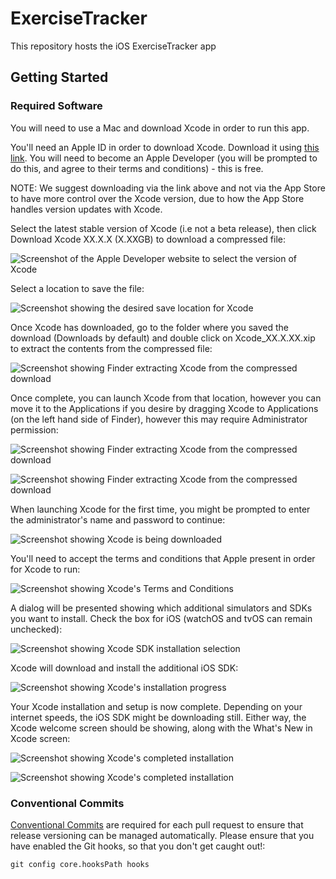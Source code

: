 # ExerciseTracker

This repository hosts the iOS ExerciseTracker app

## Getting Started

### Required Software

You will need to use a Mac and download Xcode in order to run this app.

You'll need an Apple ID in order to download Xcode. Download it using [this link](https://developer.apple.com/download/applications). You will need to become an Apple Developer (you will be prompted to do this, and agree to their terms and conditions) - this is free.

NOTE: We suggest downloading via the link above and not via the App Store to have more control over the Xcode version, due to how the App Store handles version updates with Xcode.

Select the latest stable version of Xcode (i.e not a beta release), then click Download Xcode XX.X.X (X.XXGB) to download a compressed file:

![Screenshot of the Apple Developer website to select the version of Xcode](docs/assets/xcode-website-selection.png)

Select a location to save the file:

![Screenshot showing the desired save location for Xcode](docs/assets/download-xcode.png)

Once Xcode has downloaded, go to the folder where you saved the download (Downloads by default) and double click on Xcode_XX.X.XX.xip to extract the contents from the compressed file:

![Screenshot showing Finder extracting Xcode from the compressed download](docs/assets/xcode-extraction.png)

Once complete, you can launch Xcode from that location, however you can move it to the Applications if you desire by dragging Xcode to Applications (on the left hand side of Finder), however this may require Administrator permission:

![Screenshot showing Finder extracting Xcode from the compressed download](docs/assets/finder-admin-permissions.png)

![Screenshot showing Finder extracting Xcode from the compressed download](docs/assets/xcode-in-applications.png)

When launching Xcode for the first time, you might be prompted to enter the administrator's name and password to continue:

![Screenshot showing Xcode is being downloaded](docs/assets/xcode-admin.png)

You'll need to accept the terms and conditions that Apple present in order for Xcode to run:

![Screenshot showing Xcode's Terms and Conditions](docs/assets/xcode-terms.png)

A dialog will be presented showing which additional simulators and SDKs you want to install. Check the box for iOS (watchOS and tvOS can remain unchecked):

![Screenshot showing Xcode SDK installation selection](docs/assets/xcode-install-sdk.png)

Xcode will download and install the additional iOS SDK:

![Screenshot showing Xcode's installation progress](docs/assets/xcode-installing.png)

Your Xcode installation and setup is now complete. Depending on your internet speeds, the iOS SDK might be downloading still. Either way, the Xcode welcome screen should be showing, along with the What's New in Xcode screen:

![Screenshot showing Xcode's completed installation](docs/assets/xcode-open-project.png)

![Screenshot showing Xcode's completed installation](docs/assets/xcode-whats-new.png)


### Conventional Commits
[Conventional Commits](https://www.conventionalcommits.org/en/v1.0.0/) are required for each pull request to ensure that release versioning can be managed automatically.
Please ensure that you have enabled the Git hooks, so that you don't get caught out!:
```
git config core.hooksPath hooks
```
